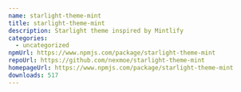 ```yaml
---
name: starlight-theme-mint
title: starlight-theme-mint
description: Starlight theme inspired by Mintlify
categories:
  - uncategorized
npmUrl: https://www.npmjs.com/package/starlight-theme-mint
repoUrl: https://github.com/nexmoe/starlight-theme-mint
homepageUrl: https://www.npmjs.com/package/starlight-theme-mint
downloads: 517
---
```


